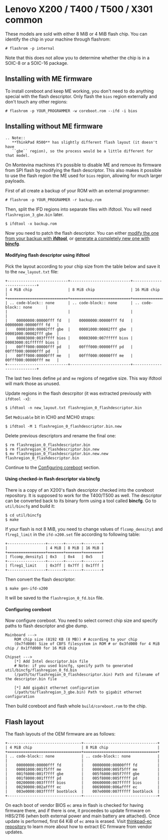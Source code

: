 # Lenovo X200 / T400 / T500 / X301 common

These models are sold with either 8 MiB or 4 MiB flash chip. You can identify
the chip in your machine through flashrom:
```console
# flashrom -p internal
```

Note that this does not allow you to determine whether the chip is in a SOIC-8
or a SOIC-16 package.

## Installing with ME firmware

To install coreboot and keep ME working, you don't need to do anything special
with the flash descriptor. Only flash the `bios` region externally and don't
touch any other regions:
```console
# flashrom -p YOUR_PROGRAMMER -w coreboot.rom --ifd -i bios
```

## Installing without ME firmware

```eval_rst
.. Note::
   **ThinkPad R500** has slightly different flash layout (it doesn't have
   ``gbe`` region), so the process would be a little different for that model.
```

On Montevina machines it's possible to disable ME and remove its firmware from
SPI flash by modifying the flash descriptor. This also makes it possible to use
the flash region the ME used for `bios` region, allowing for much larger
payloads.

First of all create a backup of your ROM with an external programmer:
```console
# flashrom -p YOUR_PROGRAMMER -r backup.rom
```

Then, split the IFD regions into separate files with ifdtool. You will need
`flashregion_3_gbe.bin` later.
```console
$ ifdtool -x backup.rom
```

Now you need to patch the flash descriptor. You can either [modify the one from
your backup with **ifdtool**](#modifying-flash-descriptor-using-ifdtool), or
[generate a completely new one with **bincfg**](#creating-a-new-flash-descriptor-using-bincfg).

#### Modifying flash descriptor using ifdtool

Pick the layout according to your chip size from the table below and save it to
the `new_layout.txt` file:

```eval_rst
+---------------------------+---------------------------+---------------------------+
| 4 MiB chip                | 8 MiB chip                | 16 MiB chip               |
+===========================+===========================+===========================+
| .. code-block:: none      | .. code-block:: none      | .. code-block:: none      |
|                           |                           |                           |
|    00000000:00000fff fd   |    00000000:00000fff fd   |    00000000:00000fff fd   |
|    00001000:00002fff gbe  |    00001000:00002fff gbe  |    00001000:00002fff gbe  |
|    00003000:003fffff bios |    00003000:007fffff bios |    00003000:01ffffff bios |
|    00fff000:00000fff pd   |    00fff000:00000fff pd   |    00fff000:00000fff pd   |
|    00fff000:00000fff me   |    00fff000:00000fff me   |    00fff000:00000fff me   |
+---------------------------+---------------------------+---------------------------+
```

The last two lines define `pd` and `me` regions of negative size. This way
ifdtool will mark those as unused.

Update regions in the flash descrpitor (it was extracted previously with
`ifdtool -x`):
```console
$ ifdtool -n new_layout.txt flashregion_0_flashdescriptor.bin
```

Set `MeDisable` bit in ICH0 and MCH0 straps:
```console
$ ifdtool -M 1 flashregion_0_flashdescriptor.bin.new
```

Delete previous descriptors and rename the final one:
```console
$ rm flashregion_0_flashdescriptor.bin
$ rm flashregion_0_flashdescriptor.bin.new
$ mv flashregion_0_flashdescriptor.bin.new.new flashregion_0_flashdescriptor.bin
```

Continue to the [Configuring coreboot](#configuring-coreboot) section.

#### Using checked-in flash descriptor via bincfg

There is a copy of an X200's flash descriptor checked into the coreboot
repository. It is supposed to work for the T400/T500 as well. The descriptor
can be converted back to its binary form using a tool called **bincfg**. Go
to `util/bincfg` and build it:
```console
$ cd util/bincfg
$ make
```

If your flash is not 8 MiB, you need to change values of `flcomp_density1` and
`flreg1_limit` in the `ifd-x200.set` file according to following table:

```eval_rst
+-----------------+-------+-------+--------+
|                 | 4 MiB | 8 MiB | 16 MiB |
+=================+=======+=======+========+
| flcomp_density1 | 0x3   | 0x4   | 0x5    |
+-----------------+-------+-------+--------+
| flreg1_limit    | 0x3ff | 0x7ff | 0x1fff |
+-----------------+-------+-------+--------+
```

Then convert the flash descriptor:
```console
$ make gen-ifd-x200
```

It will be saved to the `flashregion_0_fd.bin` file.

#### Configuring coreboot

Now configure coreboot. You need to select correct chip size and specify paths
to flash descriptor and gbe dump.

```
Mainboard --->
    ROM chip size (8192 KB (8 MB)) # According to your chip
    (0x7fd000) Size of CBFS filesystem in ROM # or 0x3fd000 for 4 MiB chip / 0x1ffd000 for 16 MiB chip

Chipset --->
    [*] Add Intel descriptor.bin file
    # Note: if you used bincfg, specify path to generated util/bincfg/flashregion_0_fd.bin
    (/path/to/flashregion_0_flashdescriptor.bin) Path and filename of the descriptor.bin file

    [*] Add gigabit ethernet configuration
    (/path/to/flashregion_3_gbe.bin) Path to gigabit ethernet configuration
```

Then build coreboot and flash whole `build/coreboot.rom` to the chip.

## Flash layout

The flash layouts of the OEM firmware are as follows:

```eval_rst
+---------------------------------+---------------------------------+
| 4 MiB chip                      | 8 MiB chip                      |
+=================================+=================================+
| .. code-block:: none            | .. code-block:: none            |
|                                 |                                 |
|    00000000:00000fff fd         |    00000000:00000fff fd         |
|    00001000:001f5fff me         |    00001000:005f5fff me         |
|    001f6000:001f7fff gbe        |    005f6000:005f7fff gbe        |
|    001f8000:001fffff pd         |    005f8000:005fffff pd         |
|    00200000:003fffff bios       |    00600000:007fffff bios       |
|    00290000:002affff ec         |    00690000:006affff ec         |
|    003e0000:003fffff bootblock  |    007e0000:007fffff bootblock  |
+---------------------------------+---------------------------------+
```

On each boot of vendor BIOS `ec` area in flash is checked for having firmware
there, and if there is one, it proceedes to update firmware on H8S/2116 (when
both external power and main battery are attached). Once update is performed,
first 64 KiB of `ec` area is erased. Visit
[thinkpad-ec repository](https://github.com/hamishcoleman/thinkpad-ec) to learn
more about how to extract EC firmware from vendor updates.
